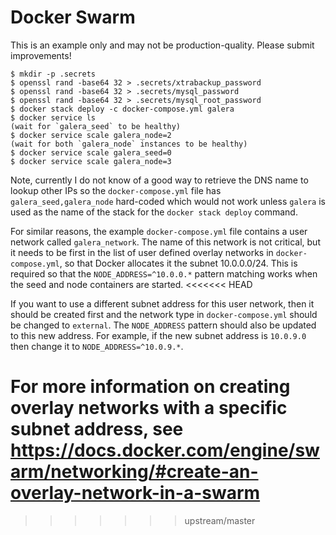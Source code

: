 Docker Swarm
============

This is an example only and may not be production-quality. Please submit improvements!

```
$ mkdir -p .secrets
$ openssl rand -base64 32 > .secrets/xtrabackup_password
$ openssl rand -base64 32 > .secrets/mysql_password
$ openssl rand -base64 32 > .secrets/mysql_root_password
$ docker stack deploy -c docker-compose.yml galera
$ docker service ls
(wait for `galera_seed` to be healthy)
$ docker service scale galera_node=2
(wait for both `galera_node` instances to be healthy)
$ docker service scale galera_seed=0
$ docker service scale galera_node=3
```

Note, currently I do not know of a good way to retrieve the DNS name to lookup other IPs so the
`docker-compose.yml` file has `galera_seed,galera_node` hard-coded which would not work unless
`galera` is used as the name of the stack for the `docker stack deploy` command.

For similar reasons, the example `docker-compose.yml` file contains a user network called `galera_network`. The name of this network is not critical, but it needs to be first in the list of user defined overlay networks in `docker-compose.yml`, so that Docker allocates it the subnet 10.0.0.0/24. This is required so that the `NODE_ADDRESS=^10.0.0.*` pattern matching works when the seed and node containers are started.
<<<<<<< HEAD

If you want to use a different subnet address for this user network, then it should be created first and the network type in `docker-compose.yml` should be changed to `external`. The `NODE_ADDRESS` pattern should also be updated to this new address. For example, if the new subnet address is `10.0.9.0` then change it to `NODE_ADDRESS=^10.0.9.*`.

For more information on creating overlay networks with a specific subnet address, see https://docs.docker.com/engine/swarm/networking/#create-an-overlay-network-in-a-swarm
=======
>>>>>>> upstream/master
